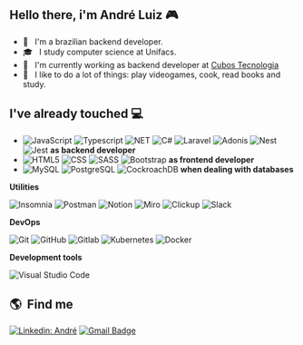 ## Hello there, i'm André Luiz 🎮

- 🤔 &nbsp; I'm a brazilian backend developer.
- 🎓 &nbsp; I study computer science at Unifacs.
- 💼 &nbsp; I'm currently working as backend developer at [Cubos Tecnologia](https://cubos.io)
- 🌱 &nbsp; I like to do a lot of things: play videogames, cook, read books and study.

## I've already touched 💻

  - ![JavaScript](https://img.shields.io/badge/-JavaScript-333333?style=flat&logo=javascript) ![Typescript](https://img.shields.io/badge/-Typescript-333333?style=flat&logo=typescript) ![NET](https://img.shields.io/badge/-.NET-333333?style=flat&logo=dotnet) ![C#](https://img.shields.io/badge/-CSharp-333333?style=flat&logo=csharp) ![Laravel](https://img.shields.io/badge/-Laravel-333333?style=flat&logo=laravel) ![Adonis](https://img.shields.io/badge/-Adonis-333333?style=flat&logo=adonisjs) ![Nest](https://img.shields.io/badge/-Nest-333333?style=flat&logo=nestjs) ![Jest](https://img.shields.io/badge/-Jest-333333?style=flat&logo=jest) **as backend developer**
  - ![HTML5](https://img.shields.io/badge/-HTML5-333333?style=flat&logo=HTML5) ![CSS](https://img.shields.io/badge/-CSS-333333?style=flat&logo=CSS3&logoColor=1572B6) ![SASS](https://img.shields.io/badge/-CSS-333333?style=flat&logo=CSS3&logoColor=1572B6) ![Bootstrap](https://img.shields.io/badge/-Sass-333333?style=flat&logo=sass&logoColor=1572B6) **as frontend developer**
  - ![MySQL](https://img.shields.io/badge/-MySQL-333333?style=flat&logo=mysql) ![PostgreSQL](https://img.shields.io/badge/-PostgreSQL-333333?style=flat&logo=postgresql) ![CockroachDB](https://img.shields.io/badge/-CockroachDB-333333?style=flat&logo=cockroachdb) **when dealing with databases**

**Utilities**

  ![Insomnia](https://img.shields.io/badge/-Insomnia-333333?style=flat&logo=insomnia)
  ![Postman](https://img.shields.io/badge/-Postman-333333?style=flat&logo=postman)
  ![Notion](https://img.shields.io/badge/-Notion-333333?style=flat&logo=notion)
  ![Miro](https://img.shields.io/badge/-Miro-333333?style=flat&logo=miro)
  ![Clickup](https://img.shields.io/badge/-Clickup-333333?style=flat&logo=clickup)
  ![Slack](https://img.shields.io/badge/-Slack-333333?style=flat&logo=slack)

**DevOps**

  ![Git](https://img.shields.io/badge/-Git-333333?style=flat&logo=git)
  ![GitHub](https://img.shields.io/badge/-GitHub-333333?style=flat&logo=github)
  ![Gitlab](https://img.shields.io/badge/-GitLab-333333?style=flat&logo=gitlab)
  ![Kubernetes](https://img.shields.io/badge/-Kubernetes-333333?style=flat&logo=kubernetes)
  ![Docker](https://img.shields.io/badge/-Docker-333333?style=flat&logo=docker)

**Development tools**

  ![Visual Studio Code](https://img.shields.io/badge/-Visual%20Studio%20Code-333333?style=flat&logo=visual-studio-code&logoColor=007ACC)

## :earth_americas: &nbsp;Find me

[![Linkedin: André](https://img.shields.io/badge/-connect-blue?style=flat-square&logo=Linkedin&logoColor=white&https://www.linkedin.com/in/andreluizsgf/)](https://www.linkedin.com/in/andreluizsgf/)
[![Gmail Badge](https://img.shields.io/badge/-andreluizsgf@email.com-006bed?style=flat-square&logo=Gmail&logoColor=white&link=mailto:andreluizsgf@gmail.com)](mailto:andreluizsgf@gmail.com)
